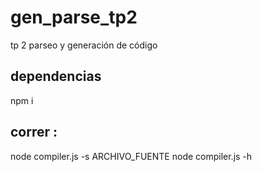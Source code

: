 # gen_parse_tp2
tp 2 parseo y generación de código

## dependencias 
npm i

## correr :
node compiler.js -s ARCHIVO_FUENTE 
node compiler.js -h


